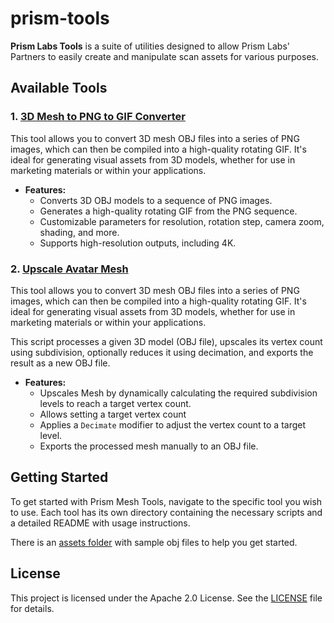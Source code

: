 # prism-tools
**Prism Labs Tools** is a suite of utilities designed to allow Prism Labs' Partners to easily create and manipulate scan assets for various purposes.
## Available Tools

### 1. [3D Mesh to PNG to GIF Converter](./mesh-tools/3dmesh-to-png-gif-converter/readme.md)

This tool allows you to convert 3D mesh OBJ files into a series of PNG images, which can then be compiled into a high-quality rotating GIF. It's ideal for generating visual assets from 3D models, whether for use in marketing materials or within your applications.

- **Features:**
  - Converts 3D OBJ models to a sequence of PNG images.
  - Generates a high-quality rotating GIF from the PNG sequence.
  - Customizable parameters for resolution, rotation step, camera zoom, shading, and more.
  - Supports high-resolution outputs, including 4K.

### 2. [Upscale Avatar Mesh](./mesh-tools/upscale-avatar/README.md)

This tool allows you to convert 3D mesh OBJ files into a series of PNG images, which can then be compiled into a high-quality rotating GIF. It's ideal for generating visual assets from 3D models, whether for use in marketing materials or within your applications.

This script processes a given 3D model (OBJ file), upscales its vertex count using subdivision, optionally reduces it using decimation, and exports the result as a new OBJ file.

- **Features:**
  - Upscales Mesh by dynamically calculating the required subdivision levels to reach a target vertex count.
  - Allows setting a target vertex count
  - Applies a `Decimate` modifier to adjust the vertex count to a target level.
  - Exports the processed mesh manually to an OBJ file.

## Getting Started

To get started with Prism Mesh Tools, navigate to the specific tool you wish to use. Each tool has its own directory containing the necessary scripts and a detailed README with usage instructions.

There is an [assets folder](./mesh-tools/asset-samples) with sample obj files to help you get started.

## License

This project is licensed under the Apache 2.0 License. See the [LICENSE](./LICENSE) file for details.
